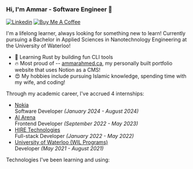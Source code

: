 ### Hi, I'm Ammar - Software Engineer 👋

[![Linkedin](https://img.shields.io/badge/-LinkedIn-blue?style=flat&logo=Linkedin&logoColor=white&link=https://www.linkedin.com/in/ammarahmed2203)](https://www.linkedin.com/in/ammarahmed2203)
[![Buy Me A Coffee](https://img.shields.io/badge/-Buy%20Me%20A%20Coffee-db4c4c?style=flat&logo=buy-me-a-coffee&logoColor=ffffff&link=https%3A%2F%2Fbuymeacoffee.com%2Fammar.ahmed
)](https://buymeacoffee.com/ammar.ahmed)

I'm a lifelong learner, always looking for something new to learn! Currently pursuing a Bachelor in Applied Sciences in Nanotechnology Engineering at the University of Waterloo!

- 🌱 Learning Rust by building fun CLI tools
- 🔥 Most proud of -- [ammarahmed.ca](https://ammarahmed.ca), my personally built portfolio website that uses Notion as a CMS!
- 😍 My hobbies include pursuing Islamic knowledge, spending time with my wife, and coding!

Through my academic career, I've accrued 4 internships:
+ [Nokia](https://nokia.com) <br/> Software Developer *(January 2024 - August 2024)*
+ [AI Arena](https://docs.aiarena.io/) <br /> Frontend Developer *(September 2022 - May 2023)*
+ [HIRE Technologies](https://www.linkedin.com/company/hiretechnologies) <br /> Full-stack Developer *(January 2022 - May 2022)*
+ [University of Waterloo (WIL Programs)](https://uwaterloo.ca/centre-for-work-integrated-learning/) <br /> Developer *(May 2021 - August 2021)*



Technologies I've been learning and using:
